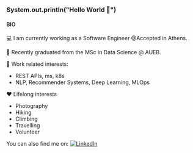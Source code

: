 ### System.out.println("Hello World 👋")

<!--
**sndoja/sndoja** is a ✨ _special_ ✨ repository because its `README.md` (this file) appears on your GitHub profile.

Here are some ideas to get you started:

- 🔭 I’m currently working on ...
- 🌱 I’m currently learning ...
- 👯 I’m looking to collaborate on ...
- 🤔 I’m looking for help with ...
- 💬 Ask me about ...
- 📫 How to reach me: ...
- 😄 Pronouns: ...
- ⚡ Fun fact: ...
-->


#### BIO

💻 I am currently working as a Software Engineer @Accepted in Athens.

🌱 Recently graduated from the MSc in Data Science @ AUEB.

🧐 Work related interests:
- REST APIs, ms, k8s
- NLP, Recommender Systems, Deep Learning, MLOps

❤️ Lifelong interests
- Photography
- Hiking
- Climbing
- Travelling
- Volunteer

You can also find me on: [![LinkedIn][1.1]][1]

<!-- Icons -->
[1.1]: https://raw.githubusercontent.com/MartinHeinz/MartinHeinz/master/linkedin-3-16.png (LinkedIn icon without padding)

<!-- Links to your social media accounts -->
[1]: https://www.linkedin.com/in/silva-ndoja-a90364174






